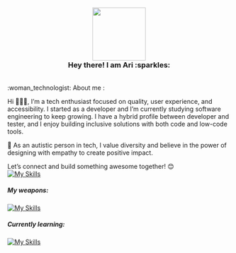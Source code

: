   <h3 align="center">
   <img src="https://media.giphy.com/media/vFKqnCdLPNOKc/giphy.gif" width="120" /><br>
  Hey there! I am Ari :sparkles:<br>
  </h3> 

  <br>
  :woman_technologist: About me :<br>

  Hi 🙋🏻‍♀️, I’m a tech enthusiast focused on quality, user experience, and accessibility. I started as a developer and I’m currently studying software engineering to keep growing.
  I have a hybrid profile between developer and tester, and I enjoy building inclusive solutions with both code and low-code tools.

🌈 As an autistic person in tech, I value diversity and believe in the power of designing with empathy to create positive impact.

  Let’s connect and build something awesome together! 😊 <br>
  [![My Skills](https://skillicons.dev/icons?i=linkedin)](https://www.linkedin.com/in/arianna-avalos-a6a38b224/)
  
   <h5>My weapons:<br></h5>

  [![My Skills](https://skillicons.dev/icons?i=html,css,js,react,styledcomponents,materialui,nodejs,&theme=light)](https://skillicons.dev)<br>

  <h5>Currently learning:<br></h5>

  [![My Skills](https://skillicons.dev/icons?i=aws,webflow,wordpress&theme=light)](https://skillicons.dev)

